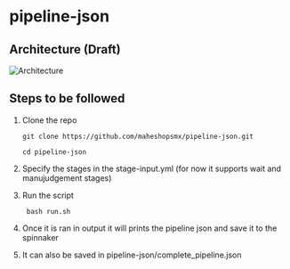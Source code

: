 # pipeline-json


## Architecture (Draft)

![Architecture](stages/Architecture.jpg)

## Steps to be followed 

1.  Clone the repo 

        git clone https://github.com/maheshopsmx/pipeline-json.git
    
        cd pipeline-json

2. Specify the stages in the stage-input.yml (for now it supports wait and manujudgement stages)

3. Run the script

        bash run.sh
        
4. Once it is ran in output it will prints the pipeline json and  save it to the spinnaker


5. It can also be saved in  pipeline-json/complete_pipeline.json
